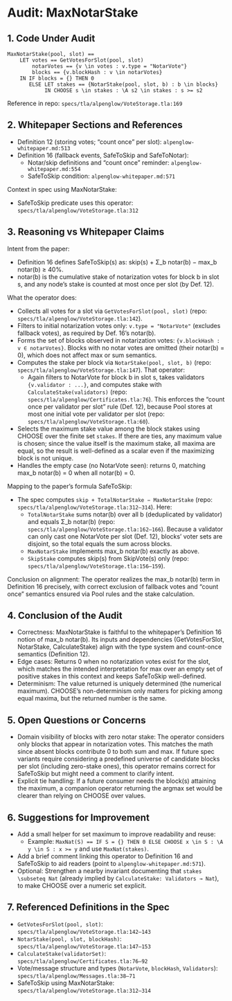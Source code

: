 # Audit: MaxNotarStake

## 1. Code Under Audit

```
MaxNotarStake(pool, slot) ==
    LET votes == GetVotesForSlot(pool, slot)
        notarVotes == {v \in votes : v.type = "NotarVote"}
        blocks == {v.blockHash : v \in notarVotes}
    IN IF blocks = {} THEN 0
       ELSE LET stakes == {NotarStake(pool, slot, b) : b \in blocks}
            IN CHOOSE s \in stakes : \A s2 \in stakes : s >= s2
```

Reference in repo: `specs/tla/alpenglow/VoteStorage.tla:169`

## 2. Whitepaper Sections and References

- Definition 12 (storing votes; “count once” per slot): `alpenglow-whitepaper.md:513`
- Definition 16 (fallback events, SafeToSkip and SafeToNotar):
  - Notar/skip definitions and “count once” reminder: `alpenglow-whitepaper.md:554`
  - SafeToSkip condition: `alpenglow-whitepaper.md:571`

Context in spec using MaxNotarStake:

- SafeToSkip predicate uses this operator: `specs/tla/alpenglow/VoteStorage.tla:312`

## 3. Reasoning vs Whitepaper Claims

Intent from the paper:

- Definition 16 defines SafeToSkip(s) as: skip(s) + Σ_b notar(b) − max_b notar(b) ≥ 40%.
- notar(b) is the cumulative stake of notarization votes for block b in slot s, and any node’s stake is counted at most once per slot (by Def. 12).

What the operator does:

- Collects all votes for a slot via `GetVotesForSlot(pool, slot)` (repo: `specs/tla/alpenglow/VoteStorage.tla:142`).
- Filters to initial notarization votes only: `v.type = "NotarVote"` (excludes fallback votes), as required by Def. 16’s notar(b).
- Forms the set of blocks observed in notarization votes: `{v.blockHash : v ∈ notarVotes}`. Blocks with no notar votes are omitted (their notar(b) = 0), which does not affect max or sum semantics.
- Computes the stake per block via `NotarStake(pool, slot, b)` (repo: `specs/tla/alpenglow/VoteStorage.tla:147`). That operator:
  - Again filters to NotarVote for block b in slot s, takes validators `{v.validator : ...}`, and computes stake with `CalculateStake(validators)` (repo: `specs/tla/alpenglow/Certificates.tla:76`). This enforces the “count once per validator per slot” rule (Def. 12), because Pool stores at most one initial vote per validator per slot (repo: `specs/tla/alpenglow/VoteStorage.tla:60`).
- Selects the maximum stake value among the block stakes using CHOOSE over the finite set `stakes`. If there are ties, any maximum value is chosen; since the value itself is the maximum stake, all maxima are equal, so the result is well-defined as a scalar even if the maximizing block is not unique.
- Handles the empty case (no NotarVote seen): returns 0, matching max_b notar(b) = 0 when all notar(b) = 0.

Mapping to the paper’s formula SafeToSkip:

- The spec computes `skip + TotalNotarStake − MaxNotarStake` (repo: `specs/tla/alpenglow/VoteStorage.tla:312–314`). Here:
  - `TotalNotarStake` sums notar(b) over all b (deduplicated by validator) and equals Σ_b notar(b) (repo: `specs/tla/alpenglow/VoteStorage.tla:162–166`). Because a validator can only cast one NotarVote per slot (Def. 12), blocks’ voter sets are disjoint, so the total equals the sum across blocks.
  - `MaxNotarStake` implements max_b notar(b) exactly as above.
  - `SkipStake` computes skip(s) from SkipVote(s) only (repo: `specs/tla/alpenglow/VoteStorage.tla:156–159`).

Conclusion on alignment: The operator realizes the max_b notar(b) term in Definition 16 precisely, with correct exclusion of fallback votes and “count once” semantics ensured via Pool rules and the stake calculation.

## 4. Conclusion of the Audit

- Correctness: MaxNotarStake is faithful to the whitepaper’s Definition 16 notion of max_b notar(b). Its inputs and dependencies (GetVotesForSlot, NotarStake, CalculateStake) align with the type system and count-once semantics (Definition 12).
- Edge cases: Returns 0 when no notarization votes exist for the slot, which matches the intended interpretation for max over an empty set of positive stakes in this context and keeps SafeToSkip well-defined.
- Determinism: The value returned is uniquely determined (the numerical maximum). CHOOSE’s non-determinism only matters for picking among equal maxima, but the returned number is the same.

## 5. Open Questions or Concerns

- Domain visibility of blocks with zero notar stake: The operator considers only blocks that appear in notarization votes. This matches the math since absent blocks contribute 0 to both sum and max. If future spec variants require considering a predefined universe of candidate blocks per slot (including zero-stake ones), this operator remains correct for SafeToSkip but might need a comment to clarify intent.
- Explicit tie handling: If a future consumer needs the block(s) attaining the maximum, a companion operator returning the argmax set would be clearer than relying on CHOOSE over values.

## 6. Suggestions for Improvement

- Add a small helper for set maximum to improve readability and reuse:
  - Example: `MaxNat(S) == IF S = {} THEN 0 ELSE CHOOSE x \in S : \A y \in S : x >= y` and use `MaxNat(stakes)`.
- Add a brief comment linking this operator to Definition 16 and SafeToSkip to aid readers (point to `alpenglow-whitepaper.md:571`).
- Optional: Strengthen a nearby invariant documenting that `stakes \subseteq Nat` (already implied by `CalculateStake: Validators → Nat`), to make CHOOSE over a numeric set explicit.

## 7. Referenced Definitions in the Spec

- `GetVotesForSlot(pool, slot)`: `specs/tla/alpenglow/VoteStorage.tla:142–143`
- `NotarStake(pool, slot, blockHash)`: `specs/tla/alpenglow/VoteStorage.tla:147–153`
- `CalculateStake(validatorSet)`: `specs/tla/alpenglow/Certificates.tla:76–92`
- Vote/message structure and types (`NotarVote`, `blockHash`, `Validators`): `specs/tla/alpenglow/Messages.tla:38–71`
- SafeToSkip using MaxNotarStake: `specs/tla/alpenglow/VoteStorage.tla:312–314`

